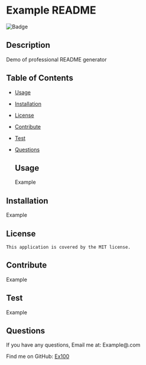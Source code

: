 
  #  Example README
  ![Badge](https://img.shields.io/badge/License-MIT-blue.svg)
  ## Description
  Demo of professional README generator

## Table of Contents
- [Usage](#usage)
- [Installation](#installation)
- [License](#license)
- [Contribute](#contribute)
- [Test](#Test)
- [Questions](#questions)

  ## Usage
  Example
 
## Installation
  Example
## License
    This application is covered by the MIT license.

## Contribute
  Example

## Test
  Example

## Questions
If you have any questions, Email me at: Example@.com 
  
  Find me on GitHub: [Ex100](https://github.com/Ex100)   
